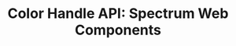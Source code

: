 ---
layout: api.njk
title: 'Color Handle API: Spectrum Web Components'
displayName: Color Handle
componentName: color-handle
componentHeading: sp-color-handle
tags:
- component-api
---